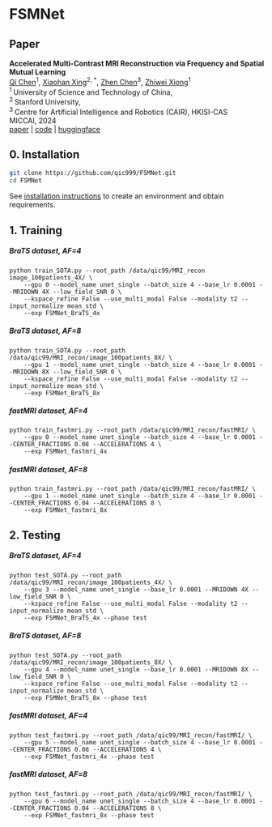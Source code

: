 # FSMNet



## Paper

<b>Accelerated Multi-Contrast MRI Reconstruction via Frequency and Spatial Mutual Learning</b> <br/>
[Qi Chen](https://scholar.google.com/citations?user=4Q5gs2MAAAAJ&hl=en)<sup>1</sup>, [Xiaohan Xing](https://hathawayxxh.github.io/)<sup>2, *</sup>, [Zhen Chen](https://franciszchen.github.io/)<sup>3</sup>, [Zhiwei Xiong](http://staff.ustc.edu.cn/~zwxiong/)<sup>1</sup> <br/>
<sup>1 </sup>University of Science and Technology of China,  <br/>
<sup>2 </sup>Stanford University,  <br/>
<sup>3 </sup>Centre for Artificial Intelligence and Robotics (CAIR), HKISI-CAS  <br/>
MICCAI, 2024 <br/>
[paper]() | [code](https://github.com/qic999/FSMNet) | [huggingface]()

## 0. Installation

```bash
git clone https://github.com/qic999/FSMNet.git
cd FSMNet
```

See [installation instructions](documents/INSTALL.md) to create an environment and obtain requirements.

## 1. Training
##### BraTS dataset, AF=4
```
python train_SOTA.py --root_path /data/qic99/MRI_recon image_100patients_4X/ \
    --gpu 0 --model_name unet_single --batch_size 4 --base_lr 0.0001 --MRIDOWN 4X --low_field_SNR 0 \
    --kspace_refine False --use_multi_modal False --modality t2 --input_normalize mean_std \
    --exp FSMNet_BraTS_4x
```

##### BraTS dataset, AF=8
```
python train_SOTA.py --root_path /data/qic99/MRI_recon/image_100patients_8X/ \
    --gpu 1 --model_name unet_single --batch_size 4 --base_lr 0.0001 --MRIDOWN 8X --low_field_SNR 0 \
    --kspace_refine False --use_multi_modal False --modality t2 --input_normalize mean_std \
    --exp FSMNet_BraTS_8x
```

##### fastMRI dataset, AF=4
```
python train_fastmri.py --root_path /data/qic99/MRI_recon/fastMRI/ \
    --gpu 0 --model_name unet_single --batch_size 4 --base_lr 0.0001 --CENTER_FRACTIONS 0.08 --ACCELERATIONS 4 \
    --exp FSMNet_fastmri_4x
```

##### fastMRI dataset, AF=8
```
python train_fastmri.py --root_path /data/qic99/MRI_recon/fastMRI/ \
    --gpu 1 --model_name unet_single --batch_size 4 --base_lr 0.0001 --CENTER_FRACTIONS 0.04 --ACCELERATIONS 8 \
    --exp FSMNet_fastmri_8x
```

## 2. Testing
##### BraTS dataset, AF=4
```
python test_SOTA.py --root_path /data/qic99/MRI_recon/image_100patients_4X/ \
    --gpu 3 --model_name unet_single --base_lr 0.0001 --MRIDOWN 4X --low_field_SNR 0 \
    --kspace_refine False --use_multi_modal False --modality t2 --input_normalize mean_std \
    --exp FSMNet_BraTS_4x --phase test
```

##### BraTS dataset, AF=8
```
python test_SOTA.py --root_path /data/qic99/MRI_recon/image_100patients_8X/ \
    --gpu 4 --model_name unet_single --base_lr 0.0001 --MRIDOWN 8X --low_field_SNR 0 \
    --kspace_refine False --use_multi_modal False --modality t2 --input_normalize mean_std \
    --exp FSMNet_BraTS_8x --phase test
```

##### fastMRI dataset, AF=4
```
python test_fastmri.py --root_path /data/qic99/MRI_recon/fastMRI/ \
    --gpu 5 --model_name unet_single --batch_size 4 --base_lr 0.0001 --CENTER_FRACTIONS 0.08 --ACCELERATIONS 4 \
    --exp FSMNet_fastmri_4x --phase test
```

##### fastMRI dataset, AF=8
```
python test_fastmri.py --root_path /data/qic99/MRI_recon/fastMRI/ \
    --gpu 6 --model_name unet_single --batch_size 4 --base_lr 0.0001 --CENTER_FRACTIONS 0.04 --ACCELERATIONS 8 \
    --exp FSMNet_fastmri_8x --phase test
```